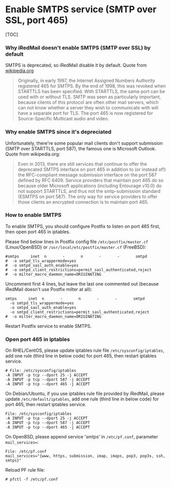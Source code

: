 # Enable SMTPS service (SMTP over SSL, port 465)

[TOC]

### Why iRedMail doesn't enable SMTPS (SMTP over SSL) by default

SMTPS is deprecated, so iRedMail disable it by default.
Quote from [wikipedia.org](http://en.wikipedia.org/wiki/SMTPS)

> Originally, in early 1997, the Internet Assigned Numbers Authority registered 465 for SMTPS. By the end of 1998, this was revoked when STARTTLS has been specified. With STARTTLS, the same port can be used with or without TLS. SMTP was seen as particularly important, because clients of this protocol are often other mail servers, which can not know whether a server they wish to communicate with will have a separate port for TLS. The port 465 is now registered for Source-Specific Multicast audio and video.

### Why enable SMTPS since it's depreciated

Unfortunately, there're some popular mail clients don't support submission (SMTP over STARTTLS, port 587), the famous one is Microsoft Outlook. Quote from wikipedia.org:

> Even in 2013, there are still services that continue to offer the deprecated SMTPS interface on port 465 in addition to (or instead of!) the RFC-compliant message submission interface on the port 587 defined by RFC 6409. Service providers that maintain port 465 do so because older Microsoft applications (including Entourage v10.0) do not support STARTTLS, and thus not the smtp-submission standard (ESMTPS on port 587). The only way for service providers to offer those clients an encrypted connection is to maintain port 465.

### How to enable SMTPS

To enable SMTPS, you should configure Postfix to listen on port 465 first, then open port 465 in iptables.

Please find below lines in Postfix config file `/etc/postfix/master.cf` (Linux/OpenBSD) or `/usr/local/etc/postfix/master.cf` (FreeBSD):

    #smtps     inet  n       -       n       -       -       smtpd
    #  -o smtpd_tls_wrappermode=yes
    #  -o smtpd_sasl_auth_enable=yes
    #  -o smtpd_client_restrictions=permit_sasl_authenticated,reject
    #  -o milter_macro_daemon_name=ORIGINATING

Uncomment first 4 lines, but leave the last one commented out (because iRedMail doesn't use Postfix milter at all):

    smtps     inet  n       -       n       -       -       smtpd
      -o smtpd_tls_wrappermode=yes
      -o smtpd_sasl_auth_enable=yes
      -o smtpd_client_restrictions=permit_sasl_authenticated,reject
    #  -o milter_macro_daemon_name=ORIGINATING

Restart Postfix service to enable SMTPS.

### Open port 465 in iptables

On RHEL/CentOS, please update iptables rule file `/etc/sysconfig/iptables`, add one rule (third line in below code) for port 465, then restart iptables service.

    # File: /etc/sysconfig/iptables
    -A INPUT -p tcp --dport 25 -j ACCEPT
    -A INPUT -p tcp --dport 587 -j ACCEPT
    -A INPUT -p tcp --dport 465 -j ACCEPT

On Debian/Ubuntu, if you use iptables rule file provided by iRedMail, please update `/etc/default/iptables`, add one rule (third line in below code) for port 465, then restart iptables service.

    File: /etc/sysconfig/iptables
    -A INPUT -p tcp --dport 25 -j ACCEPT
    -A INPUT -p tcp --dport 587 -j ACCEPT
    -A INPUT -p tcp --dport 465 -j ACCEPT

On OpenBSD, please append service 'smtps' in `/etc/pf.conf`, parameter `mail_services=`:

    File: /etc/pf.conf
    mail_services="{www, https, submission, imap, imaps, pop3, pop3s, ssh, smtps}"

Reload PF rule file:

    # pfctl -f /etc/pf.conf
